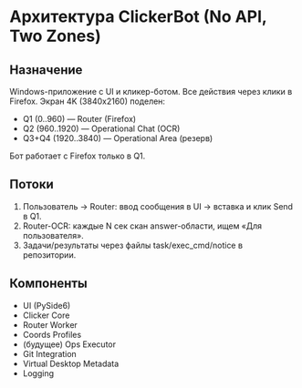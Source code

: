 # Архитектура ClickerBot (No API, Two Zones)

## Назначение
Windows-приложение с UI и кликер-ботом. Все действия через клики в Firefox.
Экран 4K (3840x2160) поделен:
- Q1 (0..960) — Router (Firefox)
- Q2 (960..1920) — Operational Chat (OCR)
- Q3+Q4 (1920..3840) — Operational Area (резерв)

Бот работает с Firefox только в Q1.

## Потоки
1. Пользователь → Router: ввод сообщения в UI → вставка и клик Send в Q1.
2. Router-OCR: каждые N сек скан answer-области, ищем «Для пользователя».
3. Задачи/результаты через файлы task/exec_cmd/notice в репозитории.

## Компоненты
- UI (PySide6)
- Clicker Core
- Router Worker
- Coords Profiles
- (будущее) Ops Executor
- Git Integration
- Virtual Desktop Metadata
- Logging

